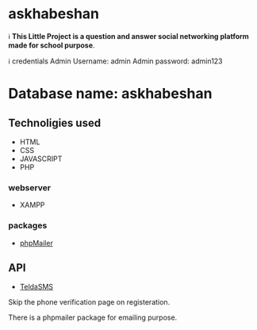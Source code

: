 ﻿# askhabeshan

:information_source: **This Little Project is a question and answer social networking platform made for school purpose**.


:information_source: credentials
Admin Username: admin
Admin password: admin123

Database name: askhabeshan
================================

## Technoligies used
  - HTML
  - CSS
  - JAVASCRIPT
  - PHP
 ### webserver
  - XAMPP
 ### packages
  - [phpMailer](https://github.com/PHPMailer/PHPMailer)
 ## API
  - [TeldaSMS](https://telda.com.et/)
  
Skip the phone verification page on registeration.

There is a phpmailer package for emailing purpose.
